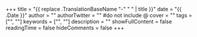 +++ title = "{{ replace .TranslationBaseName "-" " " | title }}" date = "{{ .Date }}" author = "" authorTwitter = "" #do not include @ cover = "" tags = ["", ""] keywords = ["", ""] description = "" showFullContent = false readingTime = false hideComments = false +++
